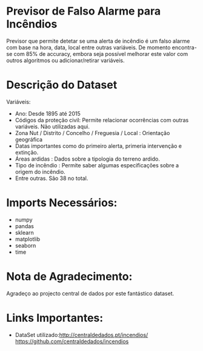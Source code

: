 # Previsor de Falso Alarme para Incêndios
Previsor que permite detetar se uma alerta de incêndio é um falso alarme com base na hora, data, local entre outras variáveis.
De momento encontra-se com 85% de accuracy, embora seja possível melhorar este valor com outros algoritmos ou adicionar/retirar variáveis.

# Descrição do Dataset
Variáveis:
- Ano: Desde 1895 até 2015
- Códigos da proteção civil: Permite relacionar ocorrências com outras variáveis. Não utilizadas aqui.
- Zona Nut / Distrito / Concelho / Freguesia / Local : Orientação geográfica
- Datas importantes como do primeiro alerta, primeria intervenção e extinção.
- Áreas ardidas : Dados sobre a tipologia do terreno ardido.
- Tipo de incêndio : Permite saber algumas especificações sobre a origem do incêndio.
- Entre outras.
São 38 no total.


# Imports Necessários:

  - numpy
  - pandas
  - sklearn
  - matplotlib
  - seaborn
  - time
  
  # Nota de Agradecimento:
  Agradeço ao projecto central de dados por este fantástico dataset.
  # Links Importantes:
  - DataSet utilizado:http://centraldedados.pt/incendios/ 
    https://github.com/centraldedados/incendios
